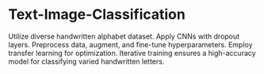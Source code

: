 # Text-Image-Classification
Utilize diverse handwritten alphabet dataset. Apply CNNs with dropout layers. Preprocess data, augment, and fine-tune hyperparameters. Employ transfer learning for optimization. Iterative training ensures a high-accuracy model for classifying varied handwritten letters.
